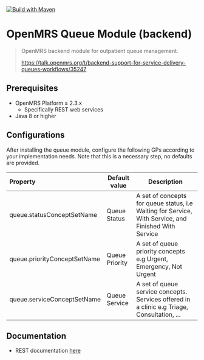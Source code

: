 [![Build with Maven](https://github.com/openmrs/openmrs-module-queue/actions/workflows/maven.yml/badge.svg)](https://github.com/openmrs/openmrs-module-queue/actions/workflows/maven.yml)

OpenMRS Queue Module (backend)
==========================

> OpenMRS backend module for outpatient queue management.
> 
> https://talk.openmrs.org/t/backend-support-for-service-delivery-queues-workflows/35247

## Prerequisites

- OpenMRS Platform ≥ 2.3.x
  - Specifically REST web services
- Java 8 or higher

## Configurations

After installing the queue module, configure the following GPs according to your implementation needs. Note that this is a
necessary step, no defaults are provided.

|Property   | Default value   | Description
|:---|---|---|
|queue.statusConceptSetName | Queue Status | A set of concepts for queue status, i.e Waiting for Service, With Service, and Finished With Service |
|queue.priorityConceptSetName | Queue Priority | A set of queue priority concepts e.g Urgent, Emergency, Not Urgent |
|queue.serviceConceptSetName | Queue Service | A set of queue service concepts. Services offered in a clinic e.g Triage, Consultation, ... |

## Documentation

- REST documentation [here](https://rest.openmrs.org/#queue)
